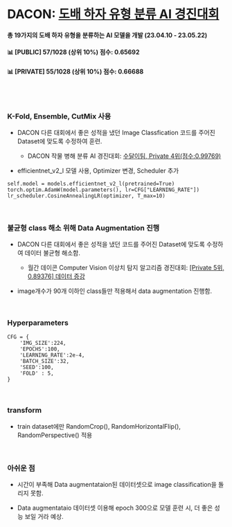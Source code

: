 # DACON: [도배 하자 유형 분류 AI 경진대회](https://dacon.io/competitions/official/236082/overview/description)

#### 총 19가지의 도배 하자 유형을 분류하는 AI 모델을 개발 (23.04.10 - 23.05.22) 
#### 📊 [PUBLIC] 57/1028 (상위 10%) 점수: 0.65692
#### 📊 [PRIVATE] 55/1028 (상위 10%) 점수: 0.66688

<br><br>

### K-Fold, Ensemble, CutMix 사용
- DACON 다른 대회에서 좋은 성적을 냈던 Image Classfication 코드를 주어진 Dataset에 맞도록 수정하여 훈련. <br>
  - DACON 작물 병해 분류 AI 경진대회: [수달이팀, Private 4위(점수:0.99769)](https://dacon.io/competitions/official/235842/codeshare/3657)

- efficientnet_v2_l 모델 사용, Optimizer 변경, Scheduler 추가
```
self.model = models.efficientnet_v2_l(pretrained=True)
torch.optim.AdamW(model.parameters(), lr=CFG["LEARNING_RATE"])
lr_scheduler.CosineAnnealingLR(optimizer, T_max=10)
```

<br>

### 불균형 class 해소 위해 Data Augmentation 진행
- DACON 다른 대회에서 좋은 성적을 냈던 코드를 주어진 Dataset에 맞도록 수정하여 데이터 불균형 해소함. <br>
  - 월간 데이콘 Computer Vision 이상치 탐지 알고리즘 경진대회: [[Private 5위, 0.89376] 데이터 증강](https://dacon.io/en/competitions/official/235894/codeshare/4946?page=1&dtype=recent)

- image개수가 90개 이하인 class들만 적용해서 data augmentation 진행함.


<br>

### Hyperparameters
```
CFG = {
    'IMG_SIZE':224,
    'EPOCHS':100,
    'LEARNING_RATE':2e-4,
    'BATCH_SIZE':32,
    'SEED':100,
    'FOLD' : 5,
}
```
<br>

### transform
- train dataset에만 RandomCrop(), RandomHorizontalFlip(), RandomPerspective() 적용

<br>

### 아쉬운 점
- 시간이 부족해 Data augmentataion된 데이터셋으로 image classification을 돌리지 못함.

- Data augmentataio 데이터셋 이용해 epoch 300으로 모델 훈련 시, 더 좋은 성능 보일 거라 예상. 


